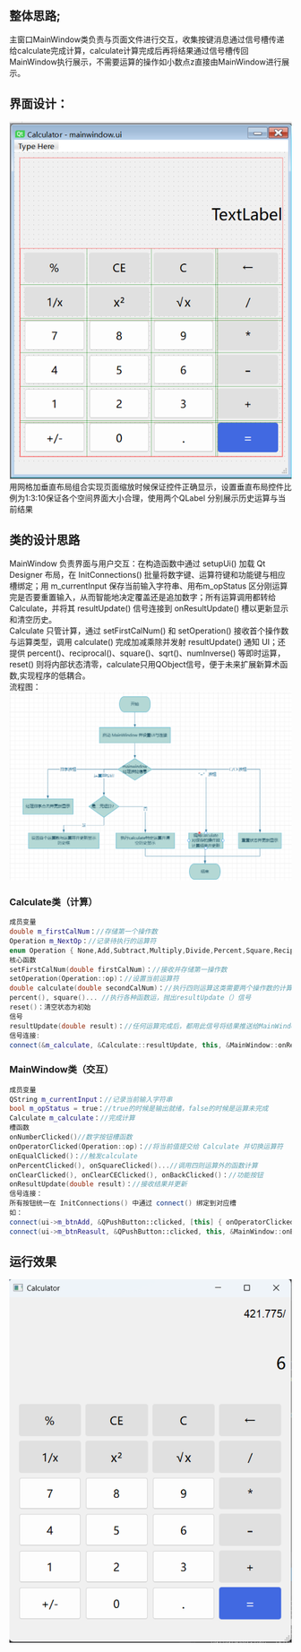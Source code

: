 ## 整体思路;
主窗口MainWindow类负责与页面文件进行交互，收集按键消息通过信号槽传递给calculate完成计算，calculate计算完成后再将结果通过信号槽传回MainWindow执行展示，不需要运算的操作如小数点z直接由MainWindow进行展示。 
## 界面设计：
![UI](./images/calculatorUI.png)
用网格加垂直布局组合实现页面缩放时候保证控件正确显示，设置垂直布局控件比例为1:3:10保证各个空间界面大小合理，使用两个QLabel 分别展示历史运算与当前结果
## 类的设计思路  
MainWindow 负责界面与用户交互：在构造函数中通过 setupUi() 加载 Qt Designer 布局，在 InitConnections() 批量将数字键、运算符键和功能键与相应槽绑定；用 m_currentInput 保存当前输入字符串、用布m_opStatus 区分刚运算完是否要重置输入，从而智能地决定覆盖还是追加数字；所有运算调用都转给 Calculate，并将其 resultUpdate() 信号连接到 onResultUpdate() 槽以更新显示和清空历史。  
Calculate 只管计算，通过 setFirstCalNum() 和 setOperation() 接收首个操作数与运算类型，调用 calculate() 完成加减乘除并发射 resultUpdate() 通知 UI；还提供 percent()、reciprocal()、square()、sqrt()、numInverse() 等即时运算，reset() 则将内部状态清零，calculate只用QObject信号，便于未来扩展新算术函数,实现程序的低耦合。  
流程图：  
![流程图](./images/流程图.png)
### Calculate类（计算）
```cpp
成员变量  
double m_firstCalNum：//存储第一个操作数  
Operation m_NextOp：//记录待执行的运算符 
enum Operation { None,Add,Subtract,Multiply,Divide,Percent,Square,Reciprocal,Sqrt,NumInverse}; //运算类型，根据输入运算符匹配执行函数  
核心函数
setFirstCalNum(double firstCalNum)：//接收并存储第一操作数  
setOperation(Operation::op)：//设置当前运算符  
double calculate(double secondCalNum)：//执行四则运算这类需要两个操作数的计算，给出resultUpdate（）信号 
percent(), square()... //执行各种函数运，抛出resultUpdate（）信号 
reset()：清空状态为初始  
信号  
resultUpdate(double result)：//任何运算完成后，都用此信号将结果推送给MainWindow,展示出来
信号连接:
connect(&m_calculate, &Calculate::resultUpdate, this, &MainWindow::onResultUpdate);
```

### MainWindow类（交互）
```cpp
成员变量
QString m_currentInput：//记录当前输入字符串
bool m_opStatus = true：//true的时候是输出就绪，false的时候是运算未完成
Calculate m_calculate：//完成计算
槽函数
onNumberClicked()//数字按钮槽函数
onOperatorClicked(Operation::op)：//将当前值提交给 Calculate 并切换运算符
onEqualClicked()：//触发calculate
onPercentClicked(), onSquareClicked()...//调用四则运算外的函数计算
onClearClicked(), onClearCEClicked(), onBackClicked()：//功能按钮
onResultUpdate(double result)：//接收结果并更新
信号连接：
所有按钮统一在 InitConnections() 中通过 connect() 绑定到对应槽
如：
connect(ui->m_btnAdd, &QPushButton::clicked, [this] { onOperatorClicked(Calculate::Add); });
connect(ui->m_btnReasult, &QPushButton::clicked, this, &MainWindow::onEqualClicked);
```
## 运行效果
![运行](./images/运行.png)